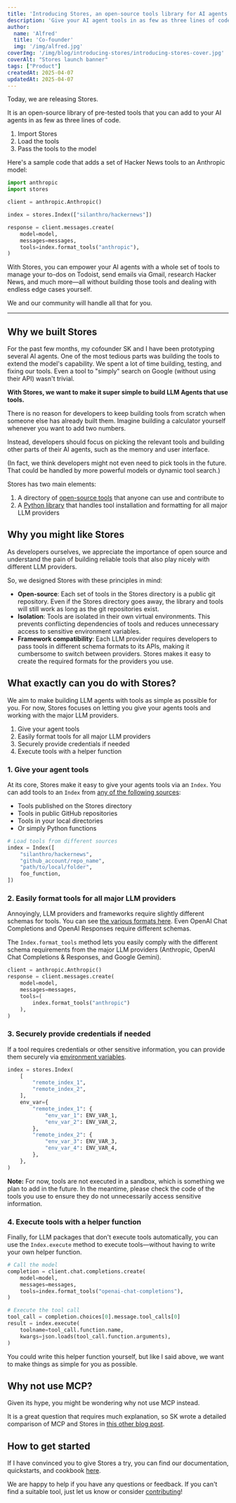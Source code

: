 ```yaml
---
title: 'Introducing Stores, an open-source tools library for AI agents'
description: 'Give your AI agent tools in as few as three lines of code: Import, load, and pass to model'
author: 
  name: 'Alfred'
  title: 'Co-founder'
  img: '/img/alfred.jpg'
coverImg: '/img/blog/introducing-stores/introducing-stores-cover.jpg'
coverAlt: "Stores launch banner"
tags: ["Product"]
createdAt: 2025-04-07
updatedAt: 2025-04-07
---
```


Today, we are releasing Stores. 

It is an open-source library of pre-tested tools that you can add to your AI agents in as few as three lines of code.

1. Import Stores
2. Load the tools
3. Pass the tools to the model

Here's a sample code that adds a set of Hacker News tools to an Anthropic model:

```python {2, 6, 11} 
import anthropic
import stores

client = anthropic.Anthropic()

index = stores.Index(["silanthro/hackernews"])

response = client.messages.create(
    model=model,
    messages=messages,
    tools=index.format_tools("anthropic"),
)
```

With Stores, you can empower your AI agents with a whole set of tools to manage your to-dos on Todoist, send emails via Gmail, research Hacker News, and much more—all without building those tools and dealing with endless edge cases yourself.

We and our community will handle all that for you.

---

## Why we built Stores

For the past few months, my cofounder SK and I have been prototyping several AI agents. One of the most tedious parts was building the tools to extend the model's capability. We spent a lot of time building, testing, and fixing our tools. Even a tool to "simply" search on Google (without using their API) wasn't trivial.

**With Stores, we want to make it super simple to build LLM Agents that use tools.**

There is no reason for developers to keep building tools from scratch when someone else has already built them. Imagine building a calculator yourself whenever you want to add two numbers.

Instead, developers should focus on picking the relevant tools and building other parts of their AI agents, such as the memory and user interface.

(In fact, we think developers might not even need to pick tools in the future. That could be handled by more powerful models or dynamic tool search.)

Stores has two main elements:

1. A directory of [open-source tools](/) that anyone can use and contribute to
2. A [Python library](https://github.com/silanthro/stores) that handles tool installation and formatting for all major LLM providers

## Why you might like Stores

As developers ourselves, we appreciate the importance of open source and understand the pain of building reliable tools that also play nicely with different LLM providers.

So, we designed Stores with these principles in mind:

- **Open-source**: Each set of tools in the Stores directory is a public git repository. Even if the Stores directory goes away, the library and tools will still work as long as the git repositories exist.
- **Isolation**: Tools are isolated in their own virtual environments. This prevents conflicting dependencies of tools and reduces unnecessary access to sensitive environment variables.
- **Framework compatibility**: Each LLM provider requires developers to pass tools in different schema formats to its APIs, making it cumbersome to switch between providers. Stores makes it easy to create the required formats for the providers you use.

## What exactly can you do with Stores?

We aim to make building LLM agents with tools as simple as possible for you. For now, Stores focuses on letting you give your agents tools and working with the major LLM providers.

1. Give your agent tools
2. Easily format tools for all major LLM providers
3. Securely provide credentials if needed
4. Execute tools with a helper function

### 1. Give your agent tools

At its core, Stores make it easy to give your agents tools via an `Index`. You can add tools to an `Index` from [any of the following sources](/docs/guide/_index/what_is_an_index):

- Tools published on the Stores directory
- Tools in public GitHub repositories
- Tools in your local directories
- Or simply Python functions

```python
# Load tools from different sources
index = Index([
    "silanthro/hackernews", 
    "github_account/repo_name",
    "path/to/local/folder",
    foo_function,
])
```

### 2. Easily format tools for all major LLM providers

Annoyingly, LLM providers and frameworks require slightly different schemas for tools. You can see [the various formats here](/docs/guide/_index/pass_tools_to_llms#passing-a-schema). Even OpenAI Chat Completions and OpenAI Responses require different schemas.

The `Index.format_tools` method lets you easily comply with the different schema requirements from the major LLM providers (Anthropic, OpenAI Chat Completions & Responses, and Google Gemini).

```python {6} [anthropic_example.py]
client = anthropic.Anthropic()
response = client.messages.create(
    model=model,
    messages=messages,
    tools=(
        index.format_tools("anthropic")
    ),
)
```

### 3. Securely provide credentials if needed

If a tool requires credentials or other sensitive information, you can provide them securely via [environment variables](/docs/guide/remote_index/environment_variables).

```python
index = stores.Index(
    [
        "remote_index_1",
        "remote_index_2",
    ],
    env_var={
        "remote_index_1": {
            "env_var_1": ENV_VAR_1,
            "env_var_2": ENV_VAR_2,
        },
        "remote_index_2": {
            "env_var_3": ENV_VAR_3,
            "env_var_4": ENV_VAR_4,
        },
    },
)
```

**Note:** For now, tools are not executed in a sandbox, which is something we plan to add in the future. In the meantime, please check the code of the tools you use to ensure they do not unnecessarily access sensitive information.

### 4. Execute tools with a helper function

Finally, for LLM packages that don't execute tools automatically, you can use the `Index.execute` method to execute tools—without having to write your own helper function.

```python {10-13} [openai_example.py]
# Call the model
completion = client.chat.completions.create(
    model=model,
    messages=messages,
    tools=index.format_tools("openai-chat-completions"),
)

# Execute the tool call
tool_call = completion.choices[0].message.tool_calls[0]
result = index.execute(
    toolname=tool_call.function.name,
    kwargs=json.loads(tool_call.function.arguments),
)
```

You could write this helper function yourself, but like I said above, we want to make things as simple for you as possible.

## Why not use MCP?

Given its hype, you might be wondering why not use MCP instead. 

It is a great question that requires much explanation, so SK wrote a detailed comparison of MCP and Stores in [this other blog post](/blog/stores-vs-mcp).

## How to get started

If I have convinced you to give Stores a try, you can find our documentation, quickstarts, and cookbook [here](/docs).

We are happy to help if you have any questions or feedback. If you can't find a suitable tool, just let us know or consider [contributing](/docs/contribute)!